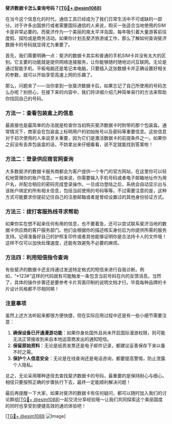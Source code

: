 **斐济数据卡怎么查询号码？[[TG💪+ @esim1088](https://t.me/s/esim1088)]**

在当今这个信息化的时代，通信工具已经成为了我们日常生活中不可或缺的一部分。对于许多出国旅行或者需要国际通信的人来说，购买一张适合当地使用的SIM卡是非常必要的。而斐济作为一个美丽的南太平洋岛国，每年吸引着大量游客前往度假、探险或是商务活动。如果你计划去斐济旅游或工作，那么了解如何查询斐济数据卡的号码就显得尤为重要了。

首先，我们需要明确一点：斐济的数据卡其实和普通的手机SIM卡并没有太大的区别。它主要的功能就是提供网络连接服务，让你能够随时随地访问互联网。无论是通过智能手机、平板电脑还是笔记本电脑，只要插入这张数据卡并正确设置好相关的参数，就可以开始享受高速上网的乐趣了。

那么，问题来了——当你拿到一张斐济数据卡后，如果忘记了自己所使用的号码怎么办呢？别担心，在接下来的内容中，我们将详细介绍几种简单易行的方法来帮助你找回自己的号码。

### 方法一：查看包装盒上的信息

最直接也是最简单的办法就是检查你当初购买斐济数据卡时附带的那个包装盒。通常情况下，商家会在包装盒上标明用户的初始账号以及密码等重要信息。这些信息对于初次使用的人来说至关重要，因为它们是激活数据卡的前提条件之一。如果你之前没有丢弃包装盒的话，不妨拿出来仔细看看，说不定就能找到答案啦！

### 方法二：登录供应商官网查询

大多数斐济的数据卡服务商都会为客户提供一个专门的官方网站，在这里你可以轻松地管理你的账户信息。一般来说，你需要输入手机号码或者电子邮箱地址作为用户名，并配合相应的密码完成登录操作。一旦成功登陆之后，系统会自动显示出与该账户绑定的所有相关信息，包括当前使用的号码等等。不过需要注意的是，这种方式可能要求你提前记住自己的注册邮箱或者是曾经设置过的其他身份验证方式。

### 方法三：拨打客服热线寻求帮助

如果你实在想不起来任何有用的信息，也不要着急，还可以尝试联系斐济当地的数据卡供应商的客户服务部门。他们会根据你的描述核实身份后为你提供所需的服务支持。记得准备好自己的护照复印件或者其他能够证明你是合法持卡人的文件哦！这样不仅可以加快处理速度，还能有效避免不必要的麻烦。

### 方法四：利用短信指令查询

有些斐济的数据卡还支持通过发送特定格式的短信来进行自我诊断。例如，“*123#”这样的代码就有可能触发一条包含当前号码在内的反馈消息。当然了，具体的操作步骤还是要参考卡片背面印制的说明文档才行。毕竟每种品牌的卡片设计风格都不尽相同嘛！

### 注意事项

虽然上述方法听起来都很方便快捷，但在实际应用过程中还是有一些小细节需要注意：

1. **确保设备已开通漫游功能**：如果你身处国外且尚未开启国际漫游权限，则可能无法正常接收到来自本地运营商发出的通知短信。
2. **保留原始资料**：无论是纸质发票还是电子邮件记录，都建议妥善保存下来以备不时之需。
3. **保护个人信息安全**：无论是在线查询还是电话咨询，都要提高警惕，防止泄露个人隐私。

总之，无论采用哪种途径去查找斐济数据卡的号码，最重要的是保持耐心与细心。相信只要按照正确的步骤执行下去，最终一定能顺利解决问题！

最后再提醒一下大家，如果对斐济的数据卡有任何疑问，都可以随时加入我们的讨论群组[[TG💪+ @esim1088](https://t.me/s/esim1088)]一起交流分享经验哦～让我们共同探索这个美丽国度的同时也享受到便捷高效的通讯体验吧！

[[TG💪+ @esim1088](https://t.me/s/esim1088) ![Image](https://i.postimg.cc/4NQfJmqS/Snipaste-2025-05-13-00-14-12.png)]